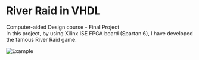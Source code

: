 # River Raid in VHDL
Computer-aided Design course - Final Project \
In this project, by using Xilinx ISE FPGA board (Spartan 6), I have developed the famous River Raid game. 

![Example](https://user-images.githubusercontent.com/60043933/90344461-4e4d6080-e02f-11ea-92df-67dfc1dfc91a.JPG)
